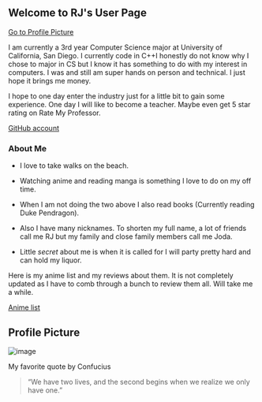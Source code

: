 ## Welcome to RJ's User Page

[Go to Profile Picture](#Profile-Picture)

I am currently a 3rd year Computer Science major at University of California, San Diego. I currently code in C++I honestly do not know why I chose to major in CS but I know it has something to do with my interest in computers. I was and still am super hands on person and technical. I just hope it brings me money. 

I hope to one day enter the industry just for a little bit to gain some experience. One day I will like to become a teacher. Maybe even get 5 star rating on Rate My Professor.

[GitHub account](https://github.com/rsingh84)

### About Me



- I love to take walks on the beach.
- Watching anime and reading manga is something I love to do on my off time. 
- When I am not doing the two above I also read books (Currently reading Duke Pendragon).
- Also I have many nicknames. To shorten my full name, a lot of friends call me RJ but my family and close family members call me Joda. 

- Little _secret_ about me is when it is called for I will party pretty hard and can hold my liquor. 


Here is my anime list and my reviews about them. It is not completely updated as I have to comb through a bunch to review them all. Will take me a while.

[Anime list](https://myanimelist.net/animelist/SirCobalt)


## Profile Picture
![image](https://media.giphy.com/media/qhG7C7nHYqeLwOXmed/giphy.gif)


My favorite quote by Confucius

> “We have two lives, and the second begins when we realize we only have one.” 
